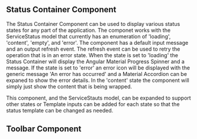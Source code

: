 ## Status Container Component

The Status Container Component can be used to display various status states for any part of the application. The componet works with the ServiceStatus model that currently has an enumeration of 'loading', 'content', 'empty', and 'error'. The component has a default input message and an output refresh event. The refresh event can be used to retry the operation that is in an error state. When the state is set to 'loading' the Status Container will display the Angular Material Progress Spinner and a message. If the state is set to 'error' an error icon will be displayed with the generic message 'An error has occurred' and a Material Accordion can be expaned to show the error details. In the 'content' state the component will simply just show the content that is being wrapped. 

This component, and the ServiceStauts model, can be expanded to support other states or Template inputs can be added for each state so that the status template can be changed as needed.

## Toolbar Component
